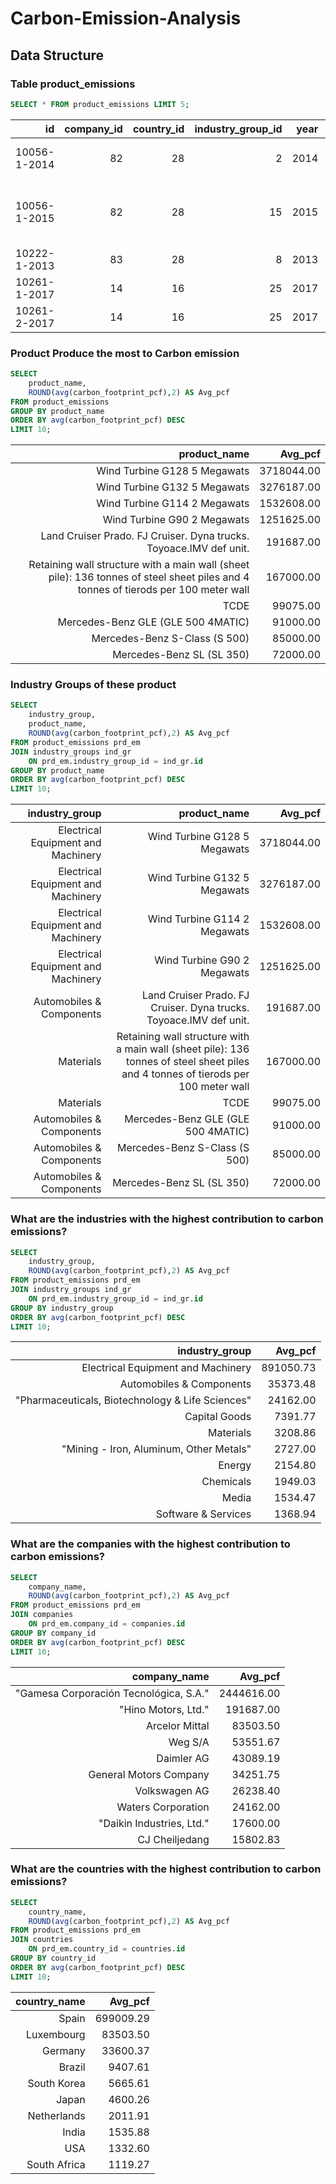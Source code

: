 # Carbon-Emission-Analysis

## Data Structure
### Table product_emissions
```sql
SELECT * FROM product_emissions LIMIT 5;
```
| id           | company_id | country_id | industry_group_id | year | product_name                                                    | weight_kg | carbon_footprint_pcf | upstream_percent_total_pcf | operations_percent_total_pcf | downstream_percent_total_pcf | 
| -----------: | ---------: | ---------: | ----------------: | ---: | --------------------------------------------------------------: | --------: | -------------------: | -------------------------: | ---------------------------: | ---------------------------: | 
| 10056-1-2014 | 82         | 28         | 2                 | 2014 | Frosted Flakes(R) Cereal                                        | 0.7485    | 2                    | 57.50                      | 30.00                        | 12.50                        | 
| 10056-1-2015 | 82         | 28         | 15                | 2015 | "Frosted Flakes, 23 oz, produced in Lancaster, PA (one carton)" | 0.7485    | 2                    | 57.50                      | 30.00                        | 12.50                        | 
| 10222-1-2013 | 83         | 28         | 8                 | 2013 | Office Chair                                                    | 20.68     | 73                   | 80.63                      | 17.36                        | 2.01                         | 
| 10261-1-2017 | 14         | 16         | 25                | 2017 | Multifunction Printers                                          | 110       | 1488                 | 30.65                      | 5.51                         | 63.84                        | 
| 10261-2-2017 | 14         | 16         | 25                | 2017 | Multifunction Printers                                          | 110       | 1818                 | 25.08                      | 4.51                         | 70.41                        | 

### Product Produce the most to Carbon emission
```sql
SELECT 
	product_name, 
	ROUND(avg(carbon_footprint_pcf),2) AS Avg_pcf
FROM product_emissions 
GROUP BY product_name
ORDER BY avg(carbon_footprint_pcf) DESC
LIMIT 10;
```
| product_name                                                                                                                       | Avg_pcf    | 
| ---------------------------------------------------------------------------------------------------------------------------------: | ---------: | 
| Wind Turbine G128 5 Megawats                                                                                                       | 3718044.00 | 
| Wind Turbine G132 5 Megawats                                                                                                       | 3276187.00 | 
| Wind Turbine G114 2 Megawats                                                                                                       | 1532608.00 | 
| Wind Turbine G90 2 Megawats                                                                                                        | 1251625.00 | 
| Land Cruiser Prado. FJ Cruiser. Dyna trucks. Toyoace.IMV def unit.                                                                 | 191687.00  | 
| Retaining wall structure with a main wall (sheet pile): 136 tonnes of steel sheet piles and 4 tonnes of tierods per 100 meter wall | 167000.00  | 
| TCDE                                                                                                                               | 99075.00   | 
| Mercedes-Benz GLE (GLE 500 4MATIC)                                                                                                 | 91000.00   | 
| Mercedes-Benz S-Class (S 500)                                                                                                      | 85000.00   | 
| Mercedes-Benz SL (SL 350)                                                                                                          | 72000.00   |  
### Industry Groups of these product
```sql
SELECT 
	industry_group,
	product_name, 
	ROUND(avg(carbon_footprint_pcf),2) AS Avg_pcf
FROM product_emissions prd_em
JOIN industry_groups ind_gr 
	ON prd_em.industry_group_id = ind_gr.id 
GROUP BY product_name
ORDER BY avg(carbon_footprint_pcf) DESC
LIMIT 10;
```
| industry_group                     | product_name                                                                                                                       | Avg_pcf    | 
| ---------------------------------: | ---------------------------------------------------------------------------------------------------------------------------------: | ---------: | 
| Electrical Equipment and Machinery | Wind Turbine G128 5 Megawats                                                                                                       | 3718044.00 | 
| Electrical Equipment and Machinery | Wind Turbine G132 5 Megawats                                                                                                       | 3276187.00 | 
| Electrical Equipment and Machinery | Wind Turbine G114 2 Megawats                                                                                                       | 1532608.00 | 
| Electrical Equipment and Machinery | Wind Turbine G90 2 Megawats                                                                                                        | 1251625.00 | 
| Automobiles & Components           | Land Cruiser Prado. FJ Cruiser. Dyna trucks. Toyoace.IMV def unit.                                                                 | 191687.00  | 
| Materials                          | Retaining wall structure with a main wall (sheet pile): 136 tonnes of steel sheet piles and 4 tonnes of tierods per 100 meter wall | 167000.00  | 
| Materials                          | TCDE                                                                                                                               | 99075.00   | 
| Automobiles & Components           | Mercedes-Benz GLE (GLE 500 4MATIC)                                                                                                 | 91000.00   | 
| Automobiles & Components           | Mercedes-Benz S-Class (S 500)                                                                                                      | 85000.00   | 
| Automobiles & Components           | Mercedes-Benz SL (SL 350)                                                                                                          | 72000.00   | 
### What are the industries with the highest contribution to carbon emissions?
```sql
SELECT 
	industry_group,
	ROUND(avg(carbon_footprint_pcf),2) AS Avg_pcf
FROM product_emissions prd_em
JOIN industry_groups ind_gr 
	ON prd_em.industry_group_id = ind_gr.id 
GROUP BY industry_group
ORDER BY avg(carbon_footprint_pcf) DESC
LIMIT 10;
```
| industry_group                                   | Avg_pcf   | 
| -----------------------------------------------: | --------: | 
| Electrical Equipment and Machinery               | 891050.73 | 
| Automobiles & Components                         | 35373.48  | 
| "Pharmaceuticals, Biotechnology & Life Sciences" | 24162.00  | 
| Capital Goods                                    | 7391.77   | 
| Materials                                        | 3208.86   | 
| "Mining - Iron, Aluminum, Other Metals"          | 2727.00   | 
| Energy                                           | 2154.80   | 
| Chemicals                                        | 1949.03   | 
| Media                                            | 1534.47   | 
| Software & Services                              | 1368.94   | 
### What are the companies with the highest contribution to carbon emissions?
```sql
SELECT 
	company_name,
	ROUND(avg(carbon_footprint_pcf),2) AS Avg_pcf
FROM product_emissions prd_em
JOIN companies 
	ON prd_em.company_id = companies.id 
GROUP BY company_id
ORDER BY avg(carbon_footprint_pcf) DESC
LIMIT 10;
```
| company_name                           | Avg_pcf    | 
| -------------------------------------: | ---------: | 
| "Gamesa Corporación Tecnológica, S.A." | 2444616.00 | 
| "Hino Motors, Ltd."                    | 191687.00  | 
| Arcelor Mittal                         | 83503.50   | 
| Weg S/A                                | 53551.67   | 
| Daimler AG                             | 43089.19   | 
| General Motors Company                 | 34251.75   | 
| Volkswagen AG                          | 26238.40   | 
| Waters Corporation                     | 24162.00   | 
| "Daikin Industries, Ltd."              | 17600.00   | 
| CJ Cheiljedang                         | 15802.83   | 
### What are the countries with the highest contribution to carbon emissions?
```sql
SELECT 
	country_name,
	ROUND(avg(carbon_footprint_pcf),2) AS Avg_pcf
FROM product_emissions prd_em
JOIN countries 
	ON prd_em.country_id = countries.id 
GROUP BY country_id
ORDER BY avg(carbon_footprint_pcf) DESC
LIMIT 10;
```
| country_name | Avg_pcf   | 
| -----------: | --------: | 
| Spain        | 699009.29 | 
| Luxembourg   | 83503.50  | 
| Germany      | 33600.37  | 
| Brazil       | 9407.61   | 
| South Korea  | 5665.61   | 
| Japan        | 4600.26   | 
| Netherlands  | 2011.91   | 
| India        | 1535.88   | 
| USA          | 1332.60   | 
| South Africa | 1119.27   | 
